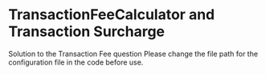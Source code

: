 # TransactionFeeCalculator and Transaction Surcharge
Solution to the Transaction Fee question
Please change the file path for the configuration file in the code before use.
